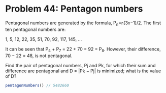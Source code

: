 # Problem 44: Pentagon numbers

Pentagonal numbers are generated by the formula, P<sub>n</sub>=`n`(3`n`−1)/2. The first ten pentagonal numbers are:

1, 5, 12, 22, 35, 51, 70, 92, 117, 145, ...

It can be seen that P<sub>4</sub> + P<sub>7</sub> = 22 + 70 = 92 = P<sub>8</sub>. However, their difference, 70 − 22 = 48, is not pentagonal.

Find the pair of pentagonal numbers, Pj and Pk, for which their sum and difference are pentagonal and D = |Pk − Pj| is minimized; what is the value of D?

```javascript
pentagonNumbers() // 5482660
```
